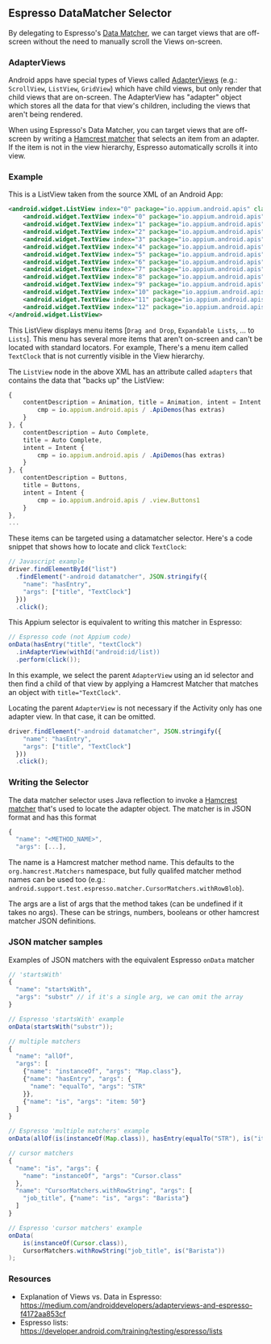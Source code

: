 ## Espresso DataMatcher Selector 

By delegating to Espresso's [Data Matcher](https://developer.android.com/reference/android/support/test/espresso/DataInteraction), we can target views that are off-screen  without the need to manually scroll the Views on-screen.

### AdapterViews

Android apps have special types of Views called [AdapterViews](https://developer.android.com/reference/android/widget/AdapterView) (e.g.: `ScrollView`, `ListView`, `GridView`) which have child views, but only render that child views that are on-screen. The AdapterView has "adapter" object which stores all the data for that view's children, including the views that aren't being rendered.

When using Espresso's Data Matcher, you can target views that are off-screen by writing a [Hamcrest matcher](http://hamcrest.org/JavaHamcrest/javadoc/1.3/org/hamcrest/Matchers.html) that selects an item from an adapter. If the item is not in the view hierarchy, Espresso automatically scrolls it into view.

### Example

This is a ListView taken from the source XML of an Android App:

```xml
<android.widget.ListView index="0" package="io.appium.android.apis" class="android.widget.ListView" checkable="false" checked="false" clickable="true" enabled="true" focusable="true" focused="false" scrollable="true" long-clickable="false" password="false" selected="false" visible="true" bounds="[0,210][1080,1794]" resource-id="android:id/list" adapter-type="HashMap" adapters="{contentDescription=Animation, title=Animation, intent=Intent { cmp=io.appium.android.apis/.ApiDemos (has extras) }},{contentDescription=Auto Complete, title=Auto Complete, intent=Intent { cmp=io.appium.android.apis/.ApiDemos (has extras) }},{contentDescription=Buttons, title=Buttons, intent=Intent { cmp=io.appium.android.apis/.view.Buttons1 }},{contentDescription=Chronometer, title=Chronometer, intent=Intent { cmp=io.appium.android.apis/.view.ChronometerDemo }},{contentDescription=Controls, title=Controls, intent=Intent { cmp=io.appium.android.apis/.ApiDemos (has extras) }},{contentDescription=Custom, title=Custom, intent=Intent { cmp=io.appium.android.apis/.view.CustomView1 }},{contentDescription=Date Widgets, title=Date Widgets, intent=Intent { cmp=io.appium.android.apis/.ApiDemos (has extras) }},{contentDescription=Drag and Drop, title=Drag and Drop, intent=Intent { cmp=io.appium.android.apis/.view.DragAndDropDemo }},{contentDescription=Expandable Lists, title=Expandable Lists, intent=Intent { cmp=io.appium.android.apis/.ApiDemos (has extras) }},{contentDescription=Focus, title=Focus, intent=Intent { cmp=io.appium.android.apis/.ApiDemos (has extras) }},{contentDescription=Gallery, title=Gallery, intent=Intent { cmp=io.appium.android.apis/.ApiDemos (has extras) }},{contentDescription=Game Controller Input, title=Game Controller Input, intent=Intent { cmp=io.appium.android.apis/.view.GameControllerInput }},{contentDescription=Grid, title=Grid, intent=Intent { cmp=io.appium.android.apis/.ApiDemos (has extras) }},{contentDescription=Hover Events, title=Hover Events, intent=Intent { cmp=io.appium.android.apis/.view.Hover }},{contentDescription=ImageButton, title=ImageButton, intent=Intent { cmp=io.appium.android.apis/.view.ImageButton1 }},{contentDescription=ImageSwitcher, title=ImageSwitcher, intent=Intent { cmp=io.appium.android.apis/.view.ImageSwitcher1 }},{contentDescription=ImageView, title=ImageView, intent=Intent { cmp=io.appium.android.apis/.view.ImageView1 }},{contentDescription=Layout Animation, title=Layout Animation, intent=Intent { cmp=io.appium.android.apis/.ApiDemos (has extras) }},{contentDescription=Layouts, title=Layouts, intent=Intent { cmp=io.appium.android.apis/.ApiDemos (has extras) }},{contentDescription=Lists, title=Lists, intent=Intent { cmp=io.appium.android.apis/.ApiDemos (has extras) }},{contentDescription=Picker, title=Picker, intent=Intent { cmp=io.appium.android.apis/.view.CustomPicker1 }},{contentDescription=Popup Menu, title=Popup Menu, intent=Intent { cmp=io.appium.android.apis/.view.PopupMenu1 }},{contentDescription=Progress Bar, title=Progress Bar, intent=Intent { cmp=io.appium.android.apis/.ApiDemos (has extras) }},{contentDescription=Radio Group, title=Radio Group, intent=Intent { cmp=io.appium.android.apis/.view.RadioGroup1 }},{contentDescription=Rating Bar, title=Rating Bar, intent=Intent { cmp=io.appium.android.apis/.view.RatingBar1 }},{contentDescription=Rotating Button, title=Rotating Button, intent=Intent { cmp=io.appium.android.apis/.view.RotatingButton }},{contentDescription=ScrollBars, title=ScrollBars, intent=Intent { cmp=io.appium.android.apis/.ApiDemos (has extras) }},{contentDescription=Search View, title=Search View, intent=Intent { cmp=io.appium.android.apis/.ApiDemos (has extras) }},{contentDescription=Secure View, title=Secure View, intent=Intent { cmp=io.appium.android.apis/.view.SecureView }},{contentDescription=Seek Bar, title=Seek Bar, intent=Intent { cmp=io.appium.android.apis/.view.SeekBar1 }},{contentDescription=Spinner, title=Spinner, intent=Intent { cmp=io.appium.android.apis/.view.Spinner1 }},{contentDescription=Splitting Touches across Views, title=Splitting Touches across Views, intent=Intent { cmp=io.appium.android.apis/.view.SplitTouchView }},{contentDescription=Switches, title=Switches, intent=Intent { cmp=io.appium.android.apis/.view.Switches }},{contentDescription=System UI Visibility, title=System UI Visibility, intent=Intent { cmp=io.appium.android.apis/.ApiDemos (has extras) }},{contentDescription=Tabs, title=Tabs, intent=Intent { cmp=io.appium.android.apis/.ApiDemos (has extras) }},{contentDescription=TextClock, title=TextClock, intent=Intent { cmp=io.appium.android.apis/.view.TextClockDemo }},{contentDescription=TextFields, title=TextFields, intent=Intent { cmp=io.appium.android.apis/.view.TextFields }},{contentDescription=TextSwitcher, title=TextSwitcher, intent=Intent { cmp=io.appium.android.apis/.view.TextSwitcher1 }},{contentDescription=Visibility, title=Visibility, intent=Intent { cmp=io.appium.android.apis/.view.Visibility1 }},{contentDescription=WebView, title=WebView, intent=Intent { cmp=io.appium.android.apis/.view.WebView1 }},{contentDescription=WebView2, title=WebView2, intent=Intent { cmp=io.appium.android.apis/.view.WebView2 }},{contentDescription=WebView3, title=WebView3, intent=Intent { cmp=io.appium.android.apis/.view.WebView3 }}">
    <android.widget.TextView index="0" package="io.appium.android.apis" class="android.widget.TextView" content-desc="Drag and Drop" checkable="false" checked="false" clickable="false" enabled="true" focusable="false" focused="false" scrollable="false" long-clickable="false" password="false" selected="false" visible="true" bounds="[0,148][1080,274]" text="Drag and Drop" hint="false" resource-id="android:id/text1" />
    <android.widget.TextView index="1" package="io.appium.android.apis" class="android.widget.TextView" content-desc="Expandable Lists" checkable="false" checked="false" clickable="false" enabled="true" focusable="false" focused="false" scrollable="false" long-clickable="false" password="false" selected="false" visible="true" bounds="[0,277][1080,403]" text="Expandable Lists" hint="false" resource-id="android:id/text1" />
    <android.widget.TextView index="2" package="io.appium.android.apis" class="android.widget.TextView" content-desc="Focus" checkable="false" checked="false" clickable="false" enabled="true" focusable="false" focused="false" scrollable="false" long-clickable="false" password="false" selected="false" visible="true" bounds="[0,406][1080,532]" text="Focus" hint="false" resource-id="android:id/text1" />
    <android.widget.TextView index="3" package="io.appium.android.apis" class="android.widget.TextView" content-desc="Gallery" checkable="false" checked="false" clickable="false" enabled="true" focusable="false" focused="false" scrollable="false" long-clickable="false" password="false" selected="false" visible="true" bounds="[0,535][1080,661]" text="Gallery" hint="false" resource-id="android:id/text1" />
    <android.widget.TextView index="4" package="io.appium.android.apis" class="android.widget.TextView" content-desc="Game Controller Input" checkable="false" checked="false" clickable="false" enabled="true" focusable="false" focused="false" scrollable="false" long-clickable="false" password="false" selected="false" visible="true" bounds="[0,664][1080,790]" text="Game Controller Input" hint="false" resource-id="android:id/text1" />
    <android.widget.TextView index="5" package="io.appium.android.apis" class="android.widget.TextView" content-desc="Grid" checkable="false" checked="false" clickable="false" enabled="true" focusable="false" focused="false" scrollable="false" long-clickable="false" password="false" selected="false" visible="true" bounds="[0,793][1080,919]" text="Grid" hint="false" resource-id="android:id/text1" />
    <android.widget.TextView index="6" package="io.appium.android.apis" class="android.widget.TextView" content-desc="Hover Events" checkable="false" checked="false" clickable="false" enabled="true" focusable="false" focused="false" scrollable="false" long-clickable="false" password="false" selected="false" visible="true" bounds="[0,922][1080,1048]" text="Hover Events" hint="false" resource-id="android:id/text1" />
    <android.widget.TextView index="7" package="io.appium.android.apis" class="android.widget.TextView" content-desc="ImageButton" checkable="false" checked="false" clickable="false" enabled="true" focusable="false" focused="false" scrollable="false" long-clickable="false" password="false" selected="false" visible="true" bounds="[0,1051][1080,1177]" text="ImageButton" hint="false" resource-id="android:id/text1" />
    <android.widget.TextView index="8" package="io.appium.android.apis" class="android.widget.TextView" content-desc="ImageSwitcher" checkable="false" checked="false" clickable="false" enabled="true" focusable="false" focused="false" scrollable="false" long-clickable="false" password="false" selected="false" visible="true" bounds="[0,1180][1080,1306]" text="ImageSwitcher" hint="false" resource-id="android:id/text1" />
    <android.widget.TextView index="9" package="io.appium.android.apis" class="android.widget.TextView" content-desc="ImageView" checkable="false" checked="false" clickable="false" enabled="true" focusable="false" focused="false" scrollable="false" long-clickable="false" password="false" selected="false" visible="true" bounds="[0,1309][1080,1435]" text="ImageView" hint="false" resource-id="android:id/text1" />
    <android.widget.TextView index="10" package="io.appium.android.apis" class="android.widget.TextView" content-desc="Layout Animation" checkable="false" checked="false" clickable="false" enabled="true" focusable="false" focused="false" scrollable="false" long-clickable="false" password="false" selected="false" visible="true" bounds="[0,1438][1080,1564]" text="Layout Animation" hint="false" resource-id="android:id/text1" />
    <android.widget.TextView index="11" package="io.appium.android.apis" class="android.widget.TextView" content-desc="Layouts" checkable="false" checked="false" clickable="false" enabled="true" focusable="false" focused="false" scrollable="false" long-clickable="false" password="false" selected="false" visible="true" bounds="[0,1567][1080,1693]" text="Layouts" hint="false" resource-id="android:id/text1" />
    <android.widget.TextView index="12" package="io.appium.android.apis" class="android.widget.TextView" content-desc="Lists" checkable="false" checked="false" clickable="false" enabled="true" focusable="false" focused="false" scrollable="false" long-clickable="false" password="false" selected="false" visible="true" bounds="[0,1696][1080,1822]" text="Lists" hint="false" resource-id="android:id/text1" />
</android.widget.ListView>
```

This ListView displays menu items [`Drag and Drop`, `Expandable Lists`, ... to `Lists`]. This menu has several more items that aren't on-screen and can't be located with standard locators. For example, There's a menu item called `TextClock` that is not currently visible in the View hierarchy.

The `ListView` node in the above XML has an attribute called `adapters` that contains the data that "backs up" the ListView:

```js
{
    contentDescription = Animation, title = Animation, intent = Intent {
        cmp = io.appium.android.apis / .ApiDemos(has extras)
    }
}, {
    contentDescription = Auto Complete,
    title = Auto Complete,
    intent = Intent {
        cmp = io.appium.android.apis / .ApiDemos(has extras)
    }
}, {
    contentDescription = Buttons,
    title = Buttons,
    intent = Intent {
        cmp = io.appium.android.apis / .view.Buttons1
    }
},
...
```

These items can be targeted using a datamatcher selector. Here's a code snippet that shows how to locate and click `TextClock`:

```js
// Javascript example
driver.findElementById("list")
  .findElement("-android datamatcher", JSON.stringify({
    "name": "hasEntry",
    "args": ["title", "TextClock"]
  }))
  .click();
```

This Appium selector is equivalent to writing this matcher in Espresso:

```java
// Espresso code (not Appium code)
onData(hasEntry("title", "textClock")
  .inAdapterView(withId("android:id/list))
  .perform(click());
```

In this example, we select the parent `AdapterView` using an id selector and then find a child of that view by applying a Hamcrest Matcher that matches an object with `title="TextClock"`.

Locating the parent `AdapterView` is not necessary if the Activity only has one adapter view. In that case, it can be omitted.

```js
driver.findElement("-android datamatcher", JSON.stringify({
    "name": "hasEntry",
    "args": ["title", "TextClock"]
  }))
  .click();
```

### Writing the Selector

The data matcher selector uses Java reflection to invoke a [Hamcrest matcher](http://hamcrest.org/JavaHamcrest/javadoc/1.3/org/hamcrest/Matchers.html) that's used to locate the adapter object. The matcher is in JSON format and has this format

```js
{
  "name": "<METHOD_NAME>",
  "args": [...],
```

The name is a Hamcrest matcher method name. This defaults to the `org.hamcrest.Matchers` namespace, but fully qualifed matcher method names can be used too (e.g.: `android.support.test.espresso.matcher.CursorMatchers.withRowBlob`).

The args are a list of args that the method takes (can be undefined if it takes no args). These can be strings, numbers, booleans or other hamcrest matcher JSON definitions.

### JSON matcher samples

Examples of JSON matchers with the equivalent Espresso `onData` matcher

```js
// 'startsWith'
{
  "name": "startsWith",
  "args": "substr" // if it's a single arg, we can omit the array
}
```

```java
// Espresso 'startsWith' example
onData(startsWith("substr"));
```

```js
// multiple matchers
{
  "name": "allOf",
  "args": [
    {"name": "instanceOf", "args": "Map.class"},
    {"name": "hasEntry", "args": {
      "name": "equalTo", "args": "STR"
    }},
    {"name": "is", "args": "item: 50"}
  ]
}
```

```java
// Espresso 'multiple matchers' example
onData(allOf(is(instanceOf(Map.class)), hasEntry(equalTo("STR"), is("item: 50"))));
```

```js
// cursor matchers
{
  "name": "is", "args": {
    "name": "instanceOf", "args": "Cursor.class"
  },
  "name": "CursorMatchers.withRowString", "args": [
    "job_title", {"name": "is", "args": "Barista"}
  ]
}
```

```java
// Espresso 'cursor matchers' example
onData(
    is(instanceOf(Cursor.class)), 
    CursorMatchers.withRowString("job_title", is("Barista"))
);
```


### Resources
* Explanation of Views vs. Data in Espresso: https://medium.com/androiddevelopers/adapterviews-and-espresso-f4172aa853cf
* Espresso lists: https://developer.android.com/training/testing/espresso/lists
